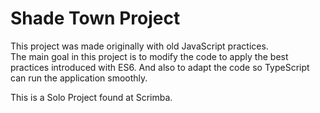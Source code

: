 # Shade Town Project
This project was made originally with old JavaScript practices.  
The main goal in this project is to modify the code to apply the best practices introduced with ES6. 
And also to adapt the code so TypeScript can run the application smoothly.  


This is a Solo Project found at Scrimba.

